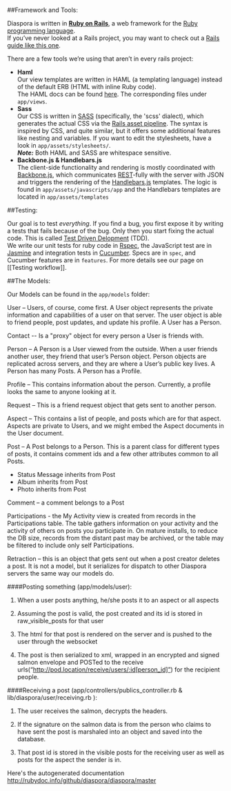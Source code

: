 ##Framework and Tools:

Diaspora is written in **[Ruby on Rails][ror]**, a web framework for the [Ruby programming language][ruby].  
If you’ve never looked at a Rails project, you may want to check out a [Rails guide like this one][ror-getting-started].

There are a few tools we’re using that aren’t in every rails project: 

* **Haml**  
  Our view templates are written in HAML (a templating language) instead of the default ERB (HTML with inline Ruby code).  
  The HAML docs can be found [here][haml]. The corresponding files under `app/views`.
* **Sass**  
  Our CSS is written in [SASS] (specifically, the 'scss' dialect), which generates the actual CSS 
  via the [Rails asset pipeline][asset-pipeline].
  The syntax is inspired by CSS, and quite similar, but it offers some additional features like nesting and variables.
  If you want to edit the stylesheets, have a look in `app/assets/stylesheets/`.  
  ***Note:*** Both HAML and SASS are whitespace sensitive.
* **Backbone.js & Handlebars.js**  
  The client-side functionality and rendering is mostly coordinated with [Backbone.js][backbone], 
  which communicates [REST]-fully with the server with JSON and triggers the rendering of the 
  [Handlebars.js][handlebars] templates. The logic is found in `app/assets/javascripts/app` and the Handlebars
  templates are located in `app/assets/templates`

[ruby]: http://www.ruby-lang.org
[ror]: http://rubyonrails.org/
[ror-getting-started]: http://guides.rubyonrails.org/getting_started.html
[asset-pipeline]: http://guides.rubyonrails.org/asset_pipeline.html
[haml]: http://haml-lang.com/docs.html
[sass]: http://sass-lang.com/docs.html
[backbone]: http://documentcloud.github.com/backbone/
[rest]: https://en.wikipedia.org/wiki/Representational_state_transfer
[handlebars]: http://handlebarsjs.com/

##Testing:

Our goal is to test *everything*. If you find a bug, you first expose it by writing a tests that fails because of the bug. Only then you start fixing the actual code. This is called [Test Driven Delopment][tdd] (TDD).  
We write our unit tests for ruby code in [Rspec], the JavaScript test are in [Jasmine] and integration tests in [Cucumber]. Specs are in `spec`, and Cucumber features are in `features`. For more details see our page on [[Testing workflow]].

[tdd]: https://en.wikipedia.org/wiki/Test-driven_development
[rspec]: http://blog.davidchelimsky.net/2007/05/14/an-introduction-to-rspec-part-i/
[jasmine]: http://pivotal.github.com/jasmine/
[cucumber]: http://rubylearning.com/blog/2010/10/05/outside-in-development/

##The Models:

Our Models can be found in the `app/models` folder:

User – Users, of course, come first.   A User object represents the private information and capabilities of a user on that server.  The user object is able to friend people, post updates, and update his profile.  A User has a Person.

Contact -- Is a "proxy" object for every person a User is friends with.

Person – A Person is a User viewed from the outside.  When a user friends another user, they friend that user’s Person object.  Person objects are replicated across servers, and they are where a User’s public key lives.  A Person has many Posts.  A Person has a Profile.

Profile – This contains information about the person. Currently, a profile looks the same to anyone looking at it.

Request – This is a friend request object that gets sent to another person.

Aspect – This contains a list of people, and posts which are for that aspect.  Aspects are private to Users, and we might embed the Aspect documents in the User document.

Post – A Post belongs to a Person.  This is a parent class for different types of posts, it contains comment ids and a few other attributes common to all Posts.

- Status Message inherits from Post
- Album inherits from Post
- Photo inherits from Post

Comment – a comment belongs to a Post

Participations - the My Activity view is created from records in the Participations table. The table gathers information on your activity and the activity of others on posts you participate in. On mature installs, to reduce the DB size, records from the distant past may be archived, or the table may be filtered to include only self Participations.       

Retraction – this is an object that gets sent out when a post creator deletes a post.  It is not a model, but it serializes for dispatch to other Diaspora servers the same way our models do.


####Posting something (app/models/user):

1) When a user posts anything, he/she posts it to an aspect or all aspects

2) Assuming the post is valid, the post created and its id is stored in raw_visible_posts for that user

3) The html for that post is rendered on the server and is pushed to the user through the websocket

4) The post is then serialized to xml, wrapped in an encrypted and signed salmon envelope and POSTed to the receive urls(“http://pod.location/receive/users/:id[person_id]”) for the recipient people.
  
####Receiving a post (app/controllers/publics_controller.rb & lib/diaspora/user/receiving.rb ):

1) The user receives the salmon, decrypts the headers.

2) If the signature on the salmon data is from the person who claims to have sent the post is marshaled into an object and saved into the database.

3) That post id is stored in the visible posts for the receiving user as well as posts for the aspect the sender is in.


Here's the autogenerated documentation  http://rubydoc.info/github/diaspora/diaspora/master